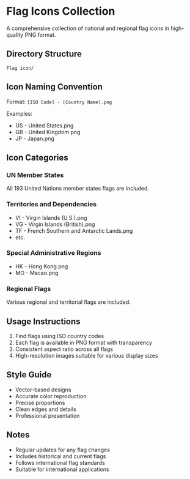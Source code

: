 # Flag Icons Collection

A comprehensive collection of national and regional flag icons in high-quality PNG format.

## Directory Structure
```
Flag icon/
```

## Icon Naming Convention
Format: `[ISO Code] - [Country Name].png`

Examples:
- US - United States.png
- GB - United Kingdom.png
- JP - Japan.png

## Icon Categories

### UN Member States
All 193 United Nations member states flags are included.

### Territories and Dependencies
- VI - Virgin Islands (U.S.).png
- VG - Virgin Islands (British).png
- TF - French Southern and Antarctic Lands.png
- etc.

### Special Administrative Regions
- HK - Hong Kong.png
- MO - Macao.png

### Regional Flags
Various regional and territorial flags are included.

## Usage Instructions
1. Find flags using ISO country codes
2. Each flag is available in PNG format with transparency
3. Consistent aspect ratio across all flags
4. High-resolution images suitable for various display sizes

## Style Guide
- Vector-based designs
- Accurate color reproduction
- Precise proportions
- Clean edges and details
- Professional presentation

## Notes
- Regular updates for any flag changes
- Includes historical and current flags
- Follows international flag standards
- Suitable for international applications 